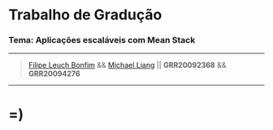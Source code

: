 Trabalho de Gradução
=======
### Tema: Aplicações escaláveis com Mean Stack

----

> [Filipe Leuch Bonfim](http://www.inf.ufpr.br/flb09/ "Filipe's page") && [Michael Liang](http://www.inf.ufpr.br/ml09/ "Michael's page")
> || **GRR20092368** && **GRR20094276**

----

# =)
